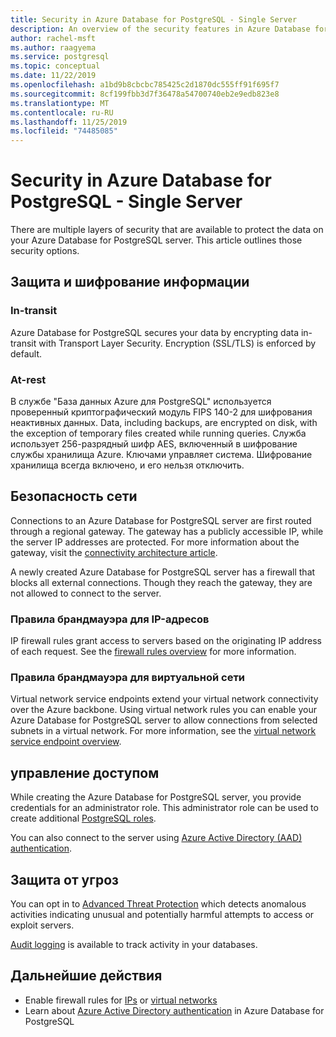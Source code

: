 ```yaml
---
title: Security in Azure Database for PostgreSQL - Single Server
description: An overview of the security features in Azure Database for PostgreSQL - Single Server.
author: rachel-msft
ms.author: raagyema
ms.service: postgresql
ms.topic: conceptual
ms.date: 11/22/2019
ms.openlocfilehash: a1bd9b8cbcbc785425c2d1870dc555ff91f695f7
ms.sourcegitcommit: 8cf199fbb3d7f36478a54700740eb2e9edb823e8
ms.translationtype: MT
ms.contentlocale: ru-RU
ms.lasthandoff: 11/25/2019
ms.locfileid: "74485085"
---
```

# <a name="security-in-azure-database-for-postgresql---single-server"></a>Security in Azure Database for PostgreSQL - Single Server

There are multiple layers of security that are available to protect the data on your Azure Database for PostgreSQL server. This article outlines those security options.

## <a name="information-protection-and-encryption"></a>Защита и шифрование информации

### <a name="in-transit"></a>In-transit
Azure Database for PostgreSQL secures your data by encrypting data in-transit with Transport Layer Security. Encryption (SSL/TLS) is enforced by default.

### <a name="at-rest"></a>At-rest
В службе "База данных Azure для PostgreSQL" используется проверенный криптографический модуль FIPS 140-2 для шифрования неактивных данных. Data, including backups, are encrypted on disk, with the exception of temporary files created while running queries. Служба использует 256-разрядный шифр AES, включенный в шифрование службы хранилища Azure. Ключами управляет система. Шифрование хранилища всегда включено, и его нельзя отключить.


## <a name="network-security"></a>Безопасность сети
Connections to an Azure Database for PostgreSQL server are first routed through a regional gateway. The gateway has a publicly accessible IP, while the server IP addresses are protected. For more information about the gateway, visit the [connectivity architecture article](concepts-connectivity-architecture.md).  

A newly created Azure Database for PostgreSQL server has a firewall that blocks all external connections. Though they reach the gateway, they are not allowed to connect to the server. 

### <a name="ip-firewall-rules"></a>Правила брандмауэра для IP-адресов
IP firewall rules grant access to servers based on the originating IP address of each request. See the [firewall rules overview](concepts-firewall-rules.md) for more information.

### <a name="virtual-network-firewall-rules"></a>Правила брандмауэра для виртуальной сети
Virtual network service endpoints extend your virtual network connectivity over the Azure backbone. Using virtual network rules you can enable your Azure Database for PostgreSQL server to allow connections from selected subnets in a virtual network. For more information, see the [virtual network service endpoint overview](concepts-data-access-and-security-vnet.md).


## <a name="access-management"></a>управление доступом

While creating the Azure Database for PostgreSQL server, you provide credentials for an administrator role. This administrator role can be used to create additional [PostgreSQL roles](https://www.postgresql.org/docs/current/user-manag.html).

You can also connect to the server using [Azure Active Directory (AAD) authentication](concepts-aad-authentication.md).


## <a name="threat-protection"></a>Защита от угроз

You can opt in to [Advanced Threat Protection](concepts-data-access-and-security-threat-protection.md) which detects anomalous activities indicating unusual and potentially harmful attempts to access or exploit servers.

[Audit logging](concepts-audit.md) is available to track activity in your databases. 


## <a name="next-steps"></a>Дальнейшие действия
- Enable firewall rules for [IPs](concepts-firewall-rules.md) or [virtual networks](concepts-data-access-and-security-vnet.md)
- Learn about [Azure Active Directory authentication](concepts-aad-authentication.md) in Azure Database for PostgreSQL
